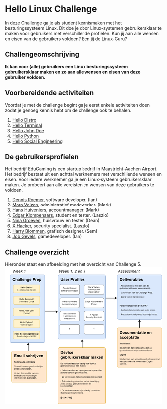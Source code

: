 # Hello Linux Challenge
In deze Challenge ga je als student kennismaken met het besturingssysteem Linux. Dit doe je door Linux-systemen gebruikersklaar te maken voor gebruikers met verschillende profielen. Kun jij aan alle wensen en eisen van de gebruikers voldoen? Ben jij de Linux-Guru?

## Challengeomschrijving
**Ik kan voor (alle) gebruikers een Linux besturingssysteem gebruikersklaar maken en zo aan alle wensen en eisen van deze gebruiker voldoen.**

## Voorbereidende activiteiten
Voordat je met de challenge begint ga je eerst enkele activiteiten doen zodat je genoeg kennis hebt om de challenge ook te behalen.
1. [Hello Distro](activiteiten/1.%20Hello%20Distro.md)
2. [Hello Terminal](activiteiten/2.%20Hello%20Terminal.md)
3. [Hello John Doe](activiteiten/3.%20Hello%20John%20Doe.md)
4. [Hello Python](activiteiten/4.%20Hello%20Python.md)
5. [Hello Social Engineering](activiteiten/5.%20Hello%20Social%20Engineering.md)

## De gebruikersprofielen
Het bedrijf EduGaming is een startup bedrijf in Maastricht-Aachen Airport. Het bedrijf bestaat uit een achttal werknemers met verschillende wensen en eisen. Voor iedere werknemer ga je een Linux-systeem gebruikersklaar maken. Je probeert aan alle vereisten en wensen van deze gebruikers te voldoen.
1. [Dennis Roemer](profielen/Dennis%20Roemer.md), software developer. (Ian)
2. [Mara Velzen](profielen/Mara%20Velzen.md), administratief medewerker. (Mark)
3. [Hans Huiveniers](profielen/Hans%20Huiveniers.md), accountmanager. (Mark)
4. [Edgar Klompenaars](profielen/Edgar%20Klompenaars.md), student en tester. (Laszlo)
5. [Nina Groeven](profielen/Nina%20Groenen.md), huisvrouw en tester. (Dean)
6. [X Hacker](profielen/X%20Hacker.md), security specialist. (Laszlo)
7. [Harry Blommen](profielen/Harry%20Blommen.md), grafisch designer. (Sem)
8. [Job Gevels](profielen/Job%20Gevels.md), gamedeveloper. (Ian)

## Challenge overzicht
Hieronder staat een afbeelding met het overzicht van Challenge 5.
![Structuur Challenge 5](images/Overzicht%20Challenge%205.drawio.png "Structuur Challenge 5")